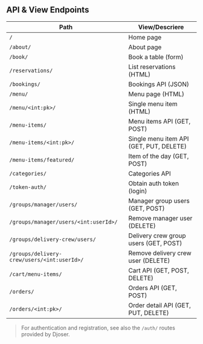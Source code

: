 ## API & View Endpoints

| Path                                        | View/Descriere                          |
| ------------------------------------------- | --------------------------------------- |
| `/`                                         | Home page                               |
| `/about/`                                   | About page                              |
| `/book/`                                    | Book a table (form)                     |
| `/reservations/`                            | List reservations (HTML)                |
| `/bookings/`                                | Bookings API (JSON)                     |
| `/menu/`                                    | Menu page (HTML)                        |
| `/menu/<int:pk>/`                           | Single menu item (HTML)                 |
| `/menu-items/`                              | Menu items API (GET, POST)              |
| `/menu-items/<int:pk>/`                     | Single menu item API (GET, PUT, DELETE) |
| `/menu-items/featured/`                     | Item of the day (GET, POST)             |
| `/categories/`                              | Categories API                          |
| `/token-auth/`                              | Obtain auth token (login)               |
| `/groups/manager/users/`                    | Manager group users (GET, POST)         |
| `/groups/manager/users/<int:userId>/`       | Remove manager user (DELETE)            |
| `/groups/delivery-crew/users/`              | Delivery crew group users (GET, POST)   |
| `/groups/delivery-crew/users/<int:userId>/` | Remove delivery crew user (DELETE)      |
| `/cart/menu-items/`                         | Cart API (GET, POST, DELETE)            |
| `/orders/`                                  | Orders API (GET, POST)                  |
| `/orders/<int:pk>/`                         | Order detail API (GET, PUT, DELETE)     |

> For authentication and registration, see also the `/auth/` routes provided by Djoser.
